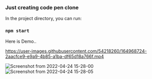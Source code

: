 ### Just creating code pen clone

In the project directory, you can run:

### `npm start`

Here is Demo..



https://user-images.githubusercontent.com/54218260/164968724-2aacfce9-e9a9-4b85-a1ba-df65d18a766f.mp4

![Screenshot from 2022-04-24 15-28-00](https://user-images.githubusercontent.com/54218260/164968762-dea520f7-823e-402a-8d98-253f633fb3f5.png)
![Screenshot from 2022-04-24 15-28-05](https://user-images.githubusercontent.com/54218260/164968764-369c2255-4749-4bfa-bcea-755007b90105.png)

